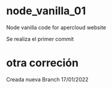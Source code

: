 # node_vanilla_01
Node vanilla code for apercloud website

Se realiza el primer commit
 # otra correción
 
Creada nueva Branch
17/01/2022

